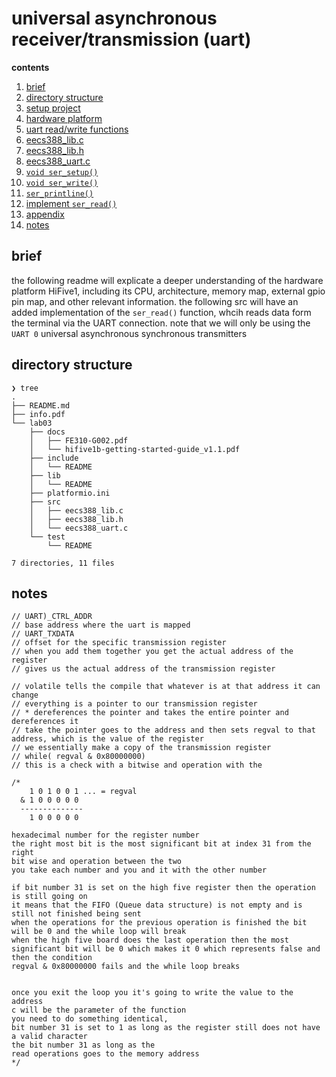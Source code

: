 # universal asynchronous receiver/transmission (uart)

**contents**

1.  [brief](#brief)
2.  [directory structure](#directory-structure)
3.  [setup project](#setup-project)
4.  [hardware platform](#hardware-platform)
5.  [uart read/write functions](#uart-readwrite-functions)
6.  [eecs388_lib.c](#eecs388_libc)
7.  [eecs388_lib.h](#eecs388_libh)
8.  [eecs388_uart.c](#eecs388_uartc)
9.  [`void ser_setup()`](#void-ser_setup)
10. [`void ser_write()`](#void-ser_write)
11. [`ser_printline()`](#ser_printline)
12. [implement `ser_read()`](#implement-ser_read)
13. [appendix](#appendix)
14. [notes](#notes)

## brief

the following readme will explicate a deeper understanding of the hardware platform HiFive1, including its CPU, architecture, memory map, external gpio pin map, and other relevant information.  the following src will have an added implementation of the `ser_read()` function, whcih reads data form the terminal via the UART connection.  note that we will only be using the `UART 0` universal asynchronous synchronous transmitters 

## directory structure

```
❯ tree
.
├── README.md
├── info.pdf
└── lab03
    ├── docs
    │   ├── FE310-G002.pdf
    │   └── hifive1b-getting-started-guide_v1.1.pdf
    ├── include
    │   └── README
    ├── lib
    │   └── README
    ├── platformio.ini
    ├── src
    │   ├── eecs388_lib.c
    │   ├── eecs388_lib.h
    │   └── eecs388_uart.c
    └── test
        └── README

7 directories, 11 files
```


## notes

```
// UART)_CTRL_ADDR
// base address where the uart is mapped
// UART_TXDATA
// offset for the specific transmission register
// when you add them together you get the actual address of the register
// gives us the actual address of the transmission register

// volatile tells the compile that whatever is at that address it can change
// everything is a pointer to our transmission register
// * dereferences the pointer and takes the entire pointer and dereferences it
// take the pointer goes to the address and then sets regval to that address, which is the value of the register
// we essentially make a copy of the transmission register
// while( regval & 0x80000000)
// this is a check with a bitwise and operation with the

/*
    1 0 1 0 0 1 ... = regval
  & 1 0 0 0 0 0
  --------------
    1 0 0 0 0 0

hexadecimal number for the register number
the right most bit is the most significant bit at index 31 from the right
bit wise and operation between the two
you take each number and you and it with the other number

if bit number 31 is set on the high five register then the operation is still going on
it means that the FIFO (Queue data structure) is not empty and is still not finished being sent
when the operations for the previous operation is finished the bit will be 0 and the while loop will break
when the high five board does the last operation then the most significant bit will be 0 which makes it 0 which represents false and then the condition
regval & 0x80000000 fails and the while loop breaks


once you exit the loop you it's going to write the value to the address
c will be the parameter of the function 
you need to do something identical, 
bit number 31 is set to 1 as long as the register still does not have a valid character
the bit number 31 as long as the 
read operations goes to the memory address 
*/
```
